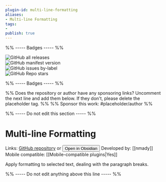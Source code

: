 ```yaml
---
plugin-id: multi-line-formatting
aliases:
- Multi-line Formatting
tags: 
- 
publish: true
---
```


%% ----- Badges ----- %%

![GitHub all releases](https://img.shields.io/github/downloads/nmady/obsidian-multi-line-formatting/total?color=573E7A&logo=github&style=for-the-badge)   
![GitHub manifest version](https://img.shields.io/github/manifest-json/v/nmady/obsidian-multi-line-formatting?color=573E7A&logo=github&style=for-the-badge)   
![GitHub issues by-label](https://img.shields.io/github/issues/nmady/obsidian-multi-line-formatting/help%20wanted?color=573E7A&logo=github&style=for-the-badge)   
![GitHub Repo stars](https://img.shields.io/github/stars/nmady/obsidian-multi-line-formatting?color=573E7A&logo=github&style=for-the-badge)

%% ----- Badges ----- %%

%% Does the repository or author have any sponsoring links? Uncomment the next line and add them below. If they don't, please delete the placeholder tag. %%
%% Sponsor this work: #placeholder/author %%

%% ----- Do not edit this section ----- %%

# Multi-line Formatting

Links: [GitHub repository](https://github.com/nmady/obsidian-multi-line-formatting) or [<button id=HH>Open in Obsidian</button>](obsidian://goto-plugin?id=multi-line-formatting)
Developed by: [[nmady]]
Mobile compatible: [[Mobile-compatible plugins|Yes]]

Apply formatting to selected text, dealing with the paragraph breaks.

%% ----- Do not edit anything above this line ----- %% 
